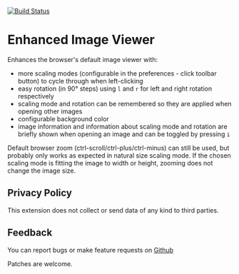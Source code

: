 [![Build Status](https://github.com/sblask/webextension-enhanced-image-viewer/actions/workflows/build.yml/badge.svg)](https://github.com/sblask/webextension-enhanced-image-viewer/actions/workflows/build.yml)

Enhanced Image Viewer
=====================

Enhances the browser's default image viewer with:

 - more scaling modes (configurable in the preferences - click toolbar button)
   to cycle through when left-clicking
 - easy rotation (in 90° steps) using `l` and `r` for left and right rotation
   respectively
 - scaling mode and rotation can be remembered so they are applied when opening
   other images
 - configurable background color
 - image information and information about scaling mode and rotation are
   briefly shown when opening an image and can be toggled by pressing `i`

Default browser zoom (ctrl-scroll/ctrl-plus/ctrl-minus) can still be used, but
probably only works as expected in natural size scaling mode. If the chosen
scaling mode is fitting the image to width or height, zooming does not change
the image size.

Privacy Policy
--------------

This extension does not collect or send data of any kind to third parties.

Feedback
--------

You can report bugs or make feature requests on
[Github](https://github.com/sblask/webextension-enhanced-image-viewer)

Patches are welcome.

